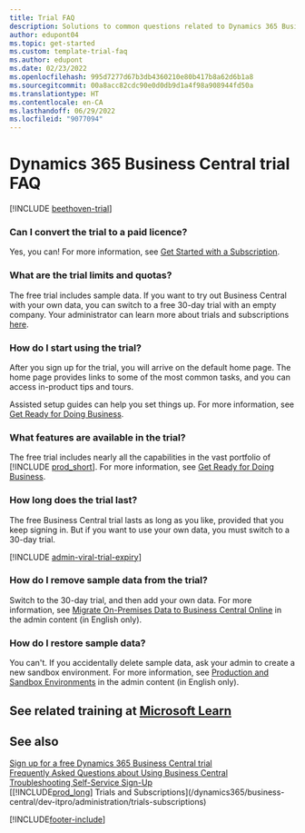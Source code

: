 ```yaml
---
title: Trial FAQ
description: Solutions to common questions related to Dynamics 365 Business Central trial setup and management. Learn how to resolve platform and app-specific issues.
author: edupont04
ms.topic: get-started
ms.custom: template-trial-faq
ms.author: edupont
ms.date: 02/23/2022
ms.openlocfilehash: 995d7277d67b3db4360210e80b417b8a62d6b1a8
ms.sourcegitcommit: 00a8acc82cdc90e0d0db9d1a4f98a908944fd50a
ms.translationtype: HT
ms.contentlocale: en-CA
ms.lasthandoff: 06/29/2022
ms.locfileid: "9077094"
---
```

# <a name="dynamics-365-business-central-trial-faq"></a>Dynamics 365 Business Central trial FAQ

[!INCLUDE [beethoven-trial](includes/beethoven-trial.md)]

### <a name="can-i-convert-the-trial-to-a-paid-license"></a>Can I convert the trial to a paid licence?

Yes, you can! For more information, see [Get Started with a Subscription](trial-signup.md#get-started-with-a-subscription).  

### <a name="what-are-the-trial-limits-and-quotas"></a>What are the trial limits and quotas?

The free trial includes sample data. If you want to try out Business Central with your own data, you can switch to a free 30-day trial with an empty company. Your administrator can learn more about trials and subscriptions [here](/dynamics365/business-central/dev-itpro/administration/trials-subscriptions).  

### <a name="how-do-i-start-using-the-trial"></a>How do I start using the trial?

After you sign up for the trial, you will arrive on the default home page. The home page provides links to some of the most common tasks, and you can access in-product tips and tours.  

Assisted setup guides can help you set things up. For more information, see [Get Ready for Doing Business](ui-get-ready-business.md).  

### <a name="what-features-are-available-in-the-trial"></a>What features are available in the trial?

The free trial includes nearly all the capabilities in the vast portfolio of [!INCLUDE [prod_short](includes/prod_short.md)]. For more information, see [Get Ready for Doing Business](ui-get-ready-business.md).  

### <a name="how-long-does-the-trial-last"></a>How long does the trial last?

The free Business Central trial lasts as long as you like, provided that you keep signing in. But if you want to use your own data, you must switch to a 30-day trial.  

[!INCLUDE [admin-viral-trial-expiry](includes/admin-viral-trial-expiry.md)]

### <a name="how-do-i-remove-sample-data-from-the-trial"></a>How do I remove sample data from the trial?

Switch to the 30-day trial, and then add your own data. For more information, see [Migrate On-Premises Data to Business Central Online](/dynamics365/business-central/dev-itpro/administration/migrate-data) in the admin content (in English only).  

### <a name="how-do-i-restore-sample-data"></a>How do I restore sample data?

You can't. If you accidentally delete sample data, ask your admin to create a new sandbox environment. For more information, see [Production and Sandbox Environments](/dynamics365/business-central/dev-itpro/administration/environment-types) in the admin content (in English only).  

## <a name="see-related-training-at-microsoft-learn"></a>See related training at [Microsoft Learn](/learn/modules/trial-dynamics-365-business-central/)

## <a name="see-also"></a>See also 

[Sign up for a free Dynamics 365 Business Central trial](trial-signup.md)  
[Frequently Asked Questions about Using Business Central](across-faq.yml)  
[Troubleshooting Self-Service Sign-Up](ui-troubleshoot-self-signup.md)  
[[!INCLUDE[prod_long](includes/prod_long.md)] Trials and Subscriptions](/dynamics365/business-central/dev-itpro/administration/trials-subscriptions)  


[!INCLUDE[footer-include](includes/footer-banner.md)]